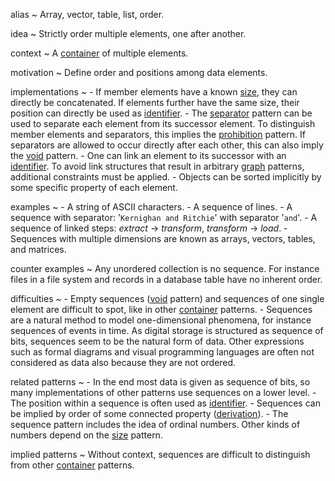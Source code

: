 alias
  ~ Array, vector, table, list, order.

idea
  ~ Strictly order multiple elements, one after another.

context
  ~ A [container]() of multiple elements.

motivation
  ~ Define order and positions among data elements.

implementations
  ~ -   If member elements have a known [size](), they can directly be
        concatenated. If elements further have the same size, their
        position can directly be used as [identifier]().
    -   The [separator]() pattern can be used to separate each element
        from its successor element. To distinguish member elements and
        separators, this implies the [prohibition]() pattern. If
        separators are allowed to occur directly after each other, this
        can also imply the [void]() pattern.
    -   One can link an element to its successor with an [identifier]().
        To avoid link structures that result in arbitrary [graph]()
        patterns, additional constraints must be applied.
    -   Objects can be sorted implicitly by some specific property of
        each element.

examples
  ~ -   A string of ASCII characters.
    -   A sequence of lines.
    -   A sequence with separator: '`Kernighan and Ritchie`' with
        separator '`and`'.
    -   A sequence of linked steps: *extract* → *transform*, *transform*
        → *load*.
    -   Sequences with multiple dimensions are known as arrays, vectors,
        tables, and matrices.

counter examples
  ~ Any unordered collection is no sequence. For instance files in a
    file system and records in a database table have no inherent order.

difficulties
  ~ -   Empty sequences ([void]() pattern) and sequences of one single
        element are difficult to spot, like in other [container]()
        patterns.
    -   Sequences are a natural method to model one-dimensional
        phenomena, for instance sequences of events in time. As digital
        storage is structured as sequence of bits, sequences seem to be
        the natural form of data. Other expressions such as formal
        diagrams and visual programming languages are often not
        considered as data also because they are not ordered.

related patterns
  ~ -   In the end most data is given as sequence of bits, so many
        implementations of other patterns use sequences on a lower
        level.
    -   The position within a sequence is often used as [identifier]().
    -   Sequences can be implied by order of some connected property
        ([derivation]()).
    -   The sequence pattern includes the idea of ordinal numbers. Other
        kinds of numbers depend on the [size]() pattern.

implied patterns
  ~ Without context, sequences are difficult to distinguish from other
    [container]() patterns.


